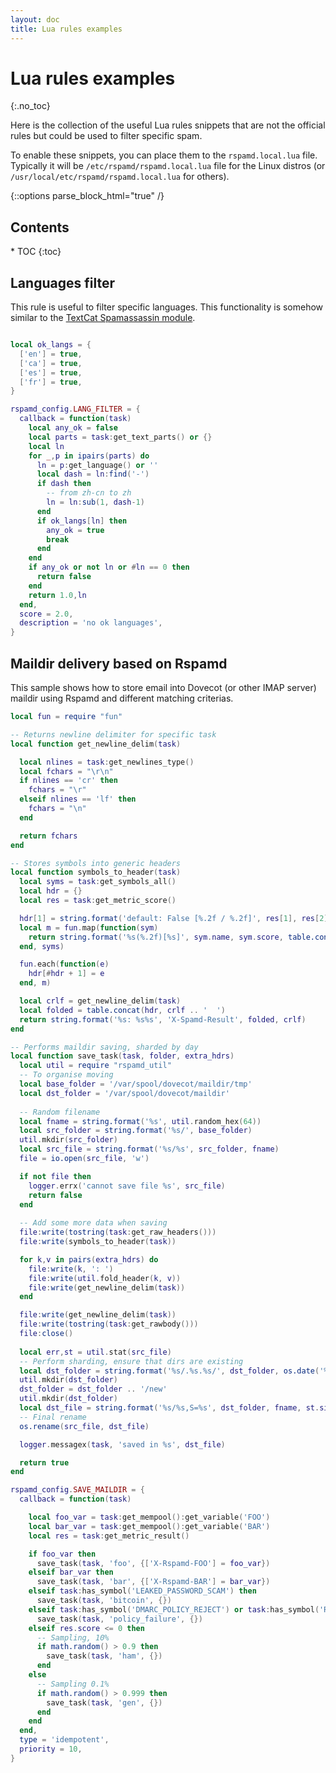 ```yaml
---
layout: doc
title: Lua rules examples
---
```


# Lua rules examples
{:.no_toc}

Here is the collection of the useful Lua rules snippets that are not the official rules but could be used to filter specific spam.

To enable these snippets, you can place them to the `rspamd.local.lua` file. Typically it will be `/etc/rspamd/rspamd.local.lua` file for the Linux distros (or `/usr/local/etc/rspamd/rspamd.local.lua` for others).

{::options parse_block_html="true" /}
<div id="toc">
  <h2 class="toc-header">Contents</h2>
  * TOC
  {:toc}
</div>

## Languages filter

This rule is useful to filter specific languages. This functionality is somehow similar to the [TextCat Spamassassin module](https://spamassassin.apache.org/full/3.2.x/doc/Mail_SpamAssassin_Plugin_TextCat.html).

~~~lua

local ok_langs = {
  ['en'] = true,
  ['ca'] = true,
  ['es'] = true,
  ['fr'] = true,
}

rspamd_config.LANG_FILTER = {
  callback = function(task)
    local any_ok = false
    local parts = task:get_text_parts() or {}
    local ln
    for _,p in ipairs(parts) do
      ln = p:get_language() or ''
      local dash = ln:find('-')
      if dash then
        -- from zh-cn to zh
        ln = ln:sub(1, dash-1)
      end
      if ok_langs[ln] then
        any_ok = true
        break
      end
    end
    if any_ok or not ln or #ln == 0 then
      return false
    end
    return 1.0,ln
  end,
  score = 2.0,
  description = 'no ok languages',
}
~~~

## Maildir delivery based on Rspamd

This sample shows how to store email into Dovecot (or other IMAP server) maildir using Rspamd and different matching criterias. 

~~~lua
local fun = require "fun"

-- Returns newline delimiter for specific task
local function get_newline_delim(task)

  local nlines = task:get_newlines_type()
  local fchars = "\r\n"
  if nlines == 'cr' then
    fchars = "\r"
  elseif nlines == 'lf' then
    fchars = "\n"
  end

  return fchars
end

-- Stores symbols into generic headers
local function symbols_to_header(task)
  local syms = task:get_symbols_all()
  local hdr = {}
  local res = task:get_metric_score()

  hdr[1] = string.format('default: False [%.2f / %.2f]', res[1], res[2])
  local m = fun.map(function(sym)
    return string.format('%s(%.2f)[%s]', sym.name, sym.score, table.concat(sym.options or {}, ','))
  end, syms)

  fun.each(function(e)
    hdr[#hdr + 1] = e
  end, m)

  local crlf = get_newline_delim(task)
  local folded = table.concat(hdr, crlf .. '  ')
  return string.format('%s: %s%s', 'X-Spamd-Result', folded, crlf)
end

-- Performs maildir saving, sharded by day
local function save_task(task, folder, extra_hdrs)
  local util = require "rspamd_util"
  -- To organise moving
  local base_folder = '/var/spool/dovecot/maildir/tmp'
  local dst_folder = '/var/spool/dovecot/maildir'
  
  -- Random filename
  local fname = string.format('%s', util.random_hex(64))
  local src_folder = string.format('%s/', base_folder)
  util.mkdir(src_folder)
  local src_file = string.format('%s/%s', src_folder, fname)
  file = io.open(src_file, 'w')

  if not file then
    logger.errx('cannot save file %s', src_file)
    return false
  end
  
  -- Add some more data when saving
  file:write(tostring(task:get_raw_headers()))
  file:write(symbols_to_header(task))

  for k,v in pairs(extra_hdrs) do
    file:write(k, ': ')
    file:write(util.fold_header(k, v))
    file:write(get_newline_delim(task))
  end

  file:write(get_newline_delim(task))
  file:write(tostring(task:get_rawbody()))
  file:close()
  
  local err,st = util.stat(src_file)
  -- Perform sharding, ensure that dirs are existing
  local dst_folder = string.format('%s/.%s.%s/', dst_folder, os.date('%F'), folder)
  util.mkdir(dst_folder)
  dst_folder = dst_folder .. '/new'
  util.mkdir(dst_folder)
  local dst_file = string.format('%s/%s,S=%s', dst_folder, fname, st.size)
  -- Final rename
  os.rename(src_file, dst_file)

  logger.messagex(task, 'saved in %s', dst_file)

  return true
end

rspamd_config.SAVE_MAILDIR = {
  callback = function(task)

    local foo_var = task:get_mempool():get_variable('FOO')
    local bar_var = task:get_mempool():get_variable('BAR')
    local res = task:get_metric_result()

    if foo_var then
      save_task(task, 'foo', {['X-Rspamd-FOO'] = foo_var})
    elseif bar_var then
      save_task(task, 'bar', {['X-Rspamd-BAR'] = bar_var})
    elseif task:has_symbol('LEAKED_PASSWORD_SCAM') then
      save_task(task, 'bitcoin', {})
    elseif task:has_symbol('DMARC_POLICY_REJECT') or task:has_symbol('R_DKIM_REJECT') then
      save_task(task, 'policy_failure', {})
    elseif res.score <= 0 then
      -- Sampling, 10%
      if math.random() > 0.9 then
        save_task(task, 'ham', {})
      end
    else
      -- Sampling 0.1%
      if math.random() > 0.999 then
        save_task(task, 'gen', {})
      end
    end
  end,
  type = 'idempotent',
  priority = 10,
}
~~~

